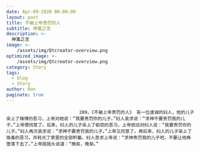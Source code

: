 ```yaml
---
date: Apr-09-2020 00:00:00
layout: post
title: 不被上帝责罚的人
subtitle: 神寓之言
description: >-
  神寓之言
image: >-
    /assets/img/Qtcreator-overview.png
optimized_image: >-
    /assets/img/Qtcreator-overview.png
category: Story
tags:
  - blog
  - Story
author: Ron
paginate: true
---
```


							　　209，《不被上帝责罚的人》 有一位虔诚的妇人，他的儿子染上了赌博的恶习，上帝对她说：“我要责罚你的儿子。”妇人哀求说：“求神不要责罚我的儿子。”上帝便同意了。后来，妇人的儿子染上了偷窃的恶习，上帝依旧对妇人说：“我要责罚你的儿子。”妇人再次哀求说：“求神不要责罚我的儿子。”上帝又同意了。再后来，妇人的儿子染上了吸毒的恶习，并耗光了家里的全部积蓄。妇人恳求上帝说：“求神责罚我的儿子吧，不要让他再堕落下去了。”上帝摇摇头说道：“晚矣，晚矣。”
							
							
						